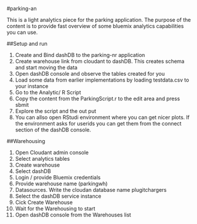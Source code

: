 #parking-an

This is a light analytics piece for the parking application. The purpose of the content is to provide fast overview
of some bluemix analytics capabilities you can use.

##Setup and run
1. Create and Bind dashDB to the parking-nr application
2. Create warehouse link from cloudant to dashDB. This creates schema and start moving the data
3. Open dashDB console and observe the tables created for you
4. Load some data from earlier implementations by loading testdata.csv to your instance
5. Go to the Analytic/ R Script
6. Copy the content from the ParkingScript.r to the edit area and press sbmit
7. Explore the script and the out put
8. You can allso open RStudi environment where you can get nicer plots. If the environment asks for userids you can get them from the connect section of the dashDB console.


##Warehousing
1. Open Cloudant admin console
2. Select analytics tables
3. Create warehouse
4. Select dashDB
4. Login / provide Bluemix credentials
5. Provide warehouse name (parkingwh)
6. Datasources. Write the cloudan database name plugitchargers 
7. Select the dashDB service instance
8. Cick Create Warehouse 
9. Wait for the Warehousing to start
10. Open dashDB console from the Warehouses list